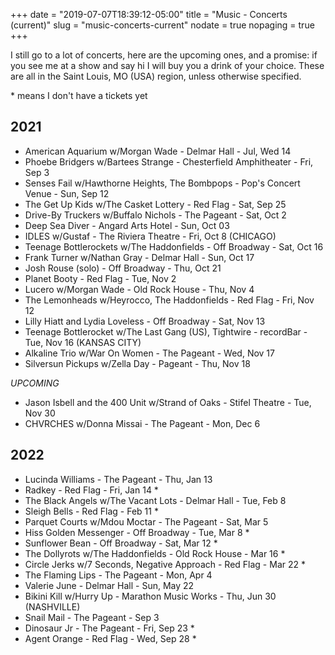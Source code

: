 +++
date = "2019-07-07T18:39:12-05:00"
title = "Music - Concerts (current)"
slug = "music-concerts-current"
nodate = true
nopaging = true
+++

I still go to a lot of concerts, here are the upcoming ones, and a promise: if you see me at a show and say hi I will buy you a drink of your choice. These are all in the Saint Louis, MO (USA) region, unless otherwise specified. 

\* means I don't have a tickets yet

## 2021

* American Aquarium w/Morgan Wade - Delmar Hall - Jul, Wed 14
* Phoebe Bridgers w/Bartees Strange - Chesterfield Amphitheater - Fri, Sep 3
* Senses Fail w/Hawthorne Heights, The Bombpops - Pop's Concert Venue - Sun, Sep 12
* The Get Up Kids w/The Casket Lottery - Red Flag - Sat, Sep 25
* Drive-By Truckers w/Buffalo Nichols - The Pageant - Sat, Oct 2
* Deep Sea Diver - Angard Arts Hotel - Sun, Oct 03
* IDLES w/Gustaf - The Riviera Theatre - Fri, Oct 8 (CHICAGO)
* Teenage Bottlerockets w/The Haddonfields - Off Broadway - Sat, Oct 16
* Frank Turner w/Nathan Gray - Delmar Hall - Sun, Oct 17
* Josh Rouse (solo) - Off Broadway - Thu, Oct 21
* Planet Booty - Red Flag - Tue, Nov 2
* Lucero w/Morgan Wade - Old Rock House - Thu, Nov 4
* The Lemonheads w/Heyrocco, The Haddonfields - Red Flag - Fri, Nov 12
* Lilly Hiatt and Lydia Loveless - Off Broadway - Sat, Nov 13
* Teenage Bottlerocket w/The Last Gang (US), Tightwire - recordBar - Tue, Nov 16 (KANSAS CITY)
* Alkaline Trio w/War On Women - The Pageant - Wed, Nov 17
* Silversun Pickups w/Zella Day - Pageant - Thu, Nov 18

_UPCOMING_

* Jason Isbell and the 400 Unit w/Strand of Oaks - Stifel Theatre - Tue, Nov 30
* CHVRCHES w/Donna Missai - The Pageant - Mon, Dec 6

## 2022

* Lucinda Williams - The Pageant - Thu, Jan 13
* Radkey - Red Flag - Fri, Jan 14 * 
* The Black Angels w/The Vacant Lots - Delmar Hall - Tue, Feb 8
* Sleigh Bells - Red Flag - Feb 11 *
* Parquet Courts w/Mdou Moctar - The Pageant - Sat, Mar 5
* Hiss Golden Messenger - Off Broadway - Tue, Mar 8 *
* Sunflower Bean - Off Broadway - Sat, Mar 12 *
* The Dollyrots w/The Haddonfields - Old Rock House - Mar 16 *
* Circle Jerks w/7 Seconds, Negative Approach - Red Flag - Mar 22 *
* The Flaming Lips - The Pageant - Mon, Apr 4
* Valerie June - Delmar Hall - Sun, May 22
* Bikini Kill w/Hurry Up - Marathon Music Works - Thu, Jun 30 (NASHVILLE)
* Snail Mail - The Pageant - Sep 3
* Dinosaur Jr - The Pageant - Fri, Sep 23 *
* Agent Orange - Red Flag - Wed, Sep 28 *
